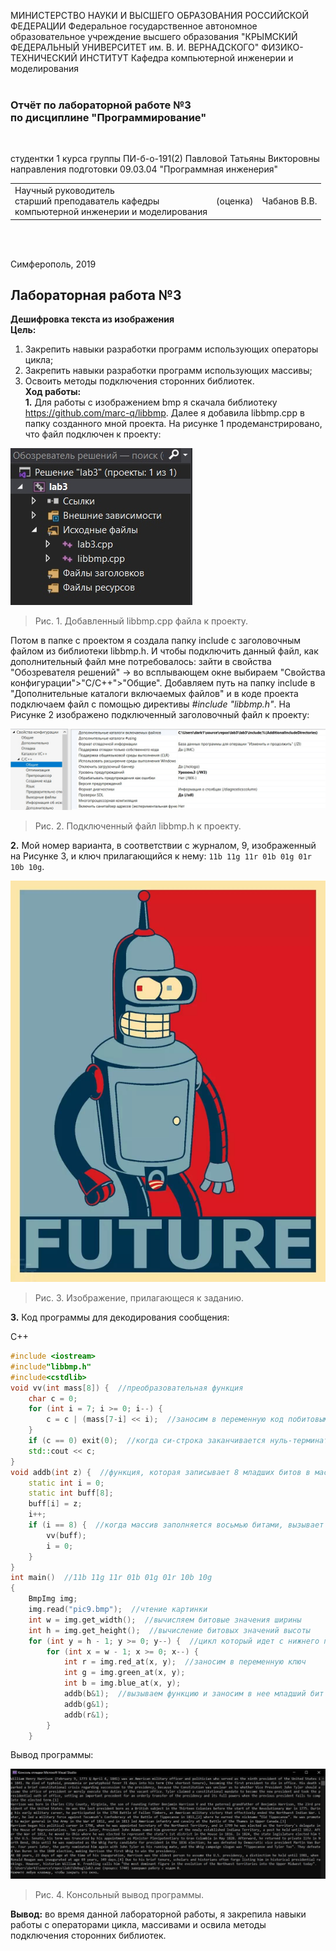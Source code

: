 МИНИСТЕРСТВО НАУКИ  И ВЫСШЕГО ОБРАЗОВАНИЯ РОССИЙСКОЙ ФЕДЕРАЦИИ
Федеральное государственное автономное образовательное учреждение высшего образования
"КРЫМСКИЙ ФЕДЕРАЛЬНЫЙ УНИВЕРСИТЕТ им. В. И. ВЕРНАДСКОГО"
ФИЗИКО-ТЕХНИЧЕСКИЙ ИНСТИТУТ
Кафедра компьютерной инженерии и моделирования
<br/><br/>

### Отчёт по лабораторной работе №3<br/> по дисциплине "Программирование"
<br/>

студентки 1 курса группы ПИ-б-о-191(2)
Павловой Татьяны Викторовны
направления подготовки 09.03.04 "Программная инженерия"
<br/>

<table>
<tr><td>Научный руководитель<br/> старший преподаватель кафедры<br/> компьютерной инженерии и моделирования</td>
<td>(оценка)</td>
<td>Чабанов В.В.</td>
</tr>
</table>
<br/><br/>

Симферополь, 2019
## Лабораторная работа №3
**Дешифровка текста из изображения** <br>
**Цель:**
1. Закрепить навыки разработки программ использующих операторы цикла;
2. Закрепить навыки разработки программ использующих массивы;
3. Освоить методы подключения сторонних библиотек. <br>
**Ход работы:** <br>
**1\.** Для работы с изображением bmp я скачала библиотеку  https://github.com/marc-q/libbmp. Далее я добавила libbmp.cpp в папку созданного мной проекта. На рисунке 1 продеманстрировано, что файл подключен к проекту:

![1](https://github.com/dark-angel-jpg/Lab/blob/master/image%20lab%203/eOJ5QIPJ5gk.jpg?raw=true)
>Рис. 1. Добавленный libbmp.cpp файла к проекту.

Потом в папке с проектом я создала папку include с заголовочным файлом из библиотеки libbmp.h. И чтобы подключить данный файл, как дополнительный файл мне потребовалось: зайти в свойства "Обозревателя решений" -> во всплывающем окне выбираем "Свойства конфигурации">"C/C++">"Общие". Добавляем путь на папку include в "Дополнительные каталоги включаемых файлов" и в коде проекта подключаем файл с помощью директивы *#include "libbmp.h"*. На Рисунке 2 изображено подключенный заголовочный файл к проекту:

![2](https://github.com/dark-angel-jpg/Lab/blob/master/image%20lab%203/iWJcGHbxdYo.jpg?raw=true)
>Рис. 2. Подключенный файл libbmp.h к проекту.

**2\.** Мой номер варианта, в соответствии с журналом, 9, изображенный на Рисунке 3, и ключ прилагающийся к нему: `11b 11g 11r 01b 01g 01r 10b 10g`.

![3](https://raw.githubusercontent.com/dark-angel-jpg/Lab/master/image%20lab%203/pic9.bmp)
>Рис. 3. Изображение, прилагающеся к заданию.

**3\.** Код программы для декодирования сообщения:

C++
```cpp
#include <iostream>
#include"libbmp.h"
#include<cstdlib>
void vv(int mass[8]) {  //преобразовательная функция
    char c = 0;
    for (int i = 7; i >= 0; i--) {
        c = c | (mass[7-i] << i);  //заносим в переменную код побитовым сдвигом 
    }
    if (c == 0) exit(0);  //когда си-строка заканчивается нуль-терминатором, выходит из функции main 
    std::cout << c;
}
void addb(int z) {  //функция, которая записывает 8 младших битов в массив
    static int i = 0;
    static int buff[8];
    buff[i] = z;
    i++;
    if (i == 8) {  //когда массив заполняется восьмью битами, вызывает преобразовательную функцию
        vv(buff);
        i = 0;
    }
}
int main()  //11b 11g 11r 01b 01g 01r 10b 10g
{
    BmpImg img; 
    img.read("pic9.bmp");  //чтение картинки
    int w = img.get_width();  //вычисляем битовые значения ширины
    int h = img.get_height();  //вычисление битовых значений высоты
    for (int y = h - 1; y >= 0; y--) {  //цикл который идет с нижнего правого угла налево и переходит на следующую строку выше, опять же начиная справа
        for (int x = w - 1; x >= 0; x--) {
            int r = img.red_at(x, y);  //заносим в переменную ключ
            int g = img.green_at(x, y);
            int b = img.blue_at(x, y);
            addb(b&1);  //вызываем функцию и заносим в нее младший бит 
            addb(g&1);
            addb(r&1);
        }
    }
```
Вывод программы:

![4](https://github.com/dark-angel-jpg/Lab/blob/master/image%20lab%203/hQAzLkvtxEg.jpg?raw=true)
>Рис. 4. Консольный вывод программы.

**Вывод:** во время данной лабораторной работы, я закрепила навыки работы с операторами цикла, массивами и освила методы подключения сторонних библиотек.

